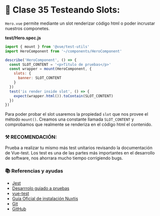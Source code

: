 # 📗 Clase 35 Testeando Slots:

`Hero.vue` permite mediante un slot renderizar código html o  poder incrustar nuestros componetes. 


**test/Hero.spec.js**

```js
import { mount } from '@vue/test-utils'
import HeroComponent from '~/components/HeroComponent'

describe('HeroComponent', () => {
  const SLOT_CONTENT = '<p>Titulo de pruebas</p>'
  const wrapper = mount(HeroComponent, {
    slots: {
      banner: SLOT_CONTENT
    }
  })
  test('is render inside slot', () => {
    expect(wrapper.html()).toContain(SLOT_CONTENT)
  })
})
```

Para poder probar el slot usaremos la propiedad `slot` que nos provee el método `mount()`. Creamos una constante llamada `SLOT_CONTENT` y comprobamos que realmente se renderiza en el código html el contenido.


### ⚒️ RECOMENDACIÓN:

Prueba a realizar tu mismo más test unitarios revisando la documentación de Vue-test. Los test es una de las partes más importantes en el desarrollo de software, nos ahorrara mucho tiempo corrigiendo bugs.


### 📚 Referencias y ayudas
- [Jest](https://jestjs.io/)
- [Desarrrolo guiado a pruebas](https://es.wikipedia.org/wiki/Desarrollo_guiado_por_pruebas)
- [vue-test](https://vue-test-utils.vuejs.org/guides/)
- [Guía Oficial de instalación Nuxtjs](https://nuxtjs.org/guide/installation)
- [Git](https://www.git-scm.com/)
- [GitHub](https://github.com/)